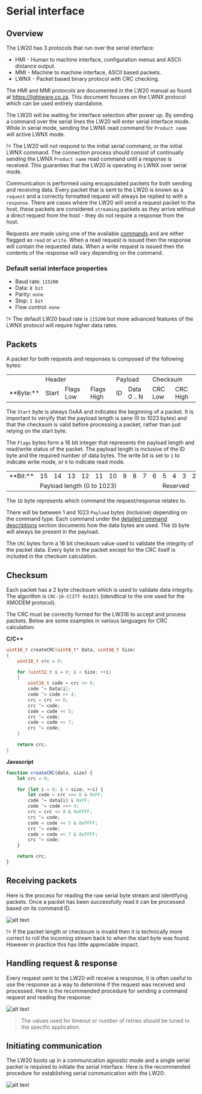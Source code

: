 # Serial interface

## Overview

The LW20 has 3 protocols that run over the serial interface:
- HMI - Human to machine interface, configuration menus and ASCII distance output. 
- MMI - Machine to machine interface, ASCII based packets.
- LWNX - Packet based binary protocol with CRC checking.

The HMI and MMI protocols are documented in the LW20 manual as found at https://lightware.co.za. This document focuses on the LWNX protocol which can be used entirely standalone.

The LW20 will be waiting for interface selection after power up. By sending a command over the serial lines the LW20 will enter serial interface mode. While in serial mode, sending the LWNX read command for `Product name` will active LWNX mode.

!> The LW20 will not respond to the initial serial command, or the initial LWNX command. The connection process should consist of continually sending the LWNX `Product name` read command until a response is received. This guaranties that the LW20 is operating in LWNX over serial mode.

Communication is performed using encapsulated packets for both sending and receiving data. Every packet that is sent to the LW20 is known as a `request` and a correctly formatted request will always be replied to with a `response`. There are cases where the LW20 will send a request packet to the host, these packets are considered `streaming` packets as they arrive without a direct request from the host - they do not require a response from the host.

Requests are made using one of the available [commands](commands.md) and are either flagged as `read` or `write`. When a read request is issued then the response will contain the requested data. When a write request is issued then the contents of the response will vary depending on the command.

### Default serial interface properties
- Baud rate: `115200`
- Data: `8 bit`
- Parity: `none`
- Stop: `1 bit`
- Flow control: `none`

!> The default LW20 baud rate is `115200` but more advanced features of the LWNX protocol will require higher data rates.

## Packets

A packet for both requests and responses is composed of the following bytes:

<table>
    <tr>
        <td></td>
        <td colspan="3">Header</td>
        <td colspan="2">Payload</td>
        <td colspan="2">Checksum</td>
    </tr>
    <tr>
        <td>**Byte:**</td>
        <td>Start</td>
        <td>Flags Low</td>
        <td>Flags High</td>
        <td>ID</td>
        <td>Data 0 .. N</td>
        <td>CRC Low</td>
        <td>CRC High</td>
    </tr>
</table>

The `Start` byte is always 0xAA and indicates the beginning of a packet. It is important to veryify that the payload length is sane (0 to 1023 bytes) and that the checksum is valid before processing a packet, rather than just relying on the start byte.

The `Flags` bytes form a 16 bit integer that represents the payload length and read/write status of the packet. The payload length is inclusive of the ID byte and the required number of data bytes. The write bit is set to `1` to indicate write mode, or `0` to indicate read mode.

<table>
    <tr>
        <td>**Bit:**</td>
        <td>15</td><td>14</td><td>13</td><td>12</td><td>11</td><td>10</td><td>9</td><td>8</td><td>7</td><td>6</td><td>5</td><td>4</td><td>3</td><td>2</td><td>1</td><td>0</td>
    </tr>
    <tr>
        <td></td>
        <td colspan="10">Payload length (0 to 1023)</td>
        <td colspan="5">Reserved</td>
        <td>W</td>
    </tr>
</table>

The `ID` byte represents which command the request/response relates to.

There will be between 1 and 1023 `Payload` bytes (inclusive) depending on the command type. Each command under the [detailed command descriptions](command_detail.md) section documents how the data bytes are used. The `ID` byte will always be present in the payload.

The `CRC` bytes form a 16 bit checksum value used to validate the integrity of the packet data. Every byte in the packet except for the CRC itself is included in the checkum calculation.

## Checksum
Each packet has a 2 byte checksum which is used to validate data integrity. The algorithm is `CRC-16-CCITT 0x1021` (idendtical to the one used for the XMODEM protocol).

The CRC must be correctly formed for the LW316 to accept and process packets. Below are some examples in various languages for CRC calculation:

**C/C++**
```c
uint16_t createCRC(uint8_t* Data, uint16_t Size)
{
    uint16_t crc = 0;

    for (uint32_t i = 0; i < Size; ++i)
    {
        uint16_t code = crc >> 8;
        code ^= Data[i];
        code ^= code >> 4;
        crc = crc << 8;
        crc ^= code;
        code = code << 5;
        crc ^= code;
        code = code << 7;
        crc ^= code;
    }

    return crc;
}
```

**Javascript**
```javascript
function createCRC(data, size) {
    let crc = 0;

    for (let i = 0; i < size; ++i) {
        let code = crc >>> 8 & 0xFF;
        code ^= data[i] & 0xFF;
        code ^= code >>> 4;
        crc = crc << 8 & 0xFFFF;
        crc ^= code;
        code = code << 5 & 0xFFFF;
        crc ^= code;
        code = code << 7 & 0xFFFF;
        crc ^= code;
    }

    return crc;
}
```
## Receiving packets

Here is the process for reading the raw serial byte stream and identifying packets. Once a packet has been successfully read it can be processed based on its command ID.

![alt text](images/packet_reading.png "Request/response flowchart")

!> If the packet length or checksum is invalid then it is technically more correct to roll the incoming stream back to when the start byte was found. However in practice this has little appreciable impact.

## Handling request & response

Every request sent to the LW20 will receive a response, it is often useful to use the response as a way to determine if the request was received and processed.
Here is the recommended procedure for sending a command request and reading the response:

![alt text](images/serial_request_response_flow.png "Request/response flowchart")

> The values used for timeout or number of retries should be tuned to the specific application.

## Initiating communication

The LW20 boots up in a communication agnostic mode and a single serial packet is required to initiate the serial interface. Here is the recommended procedure for establishing serial communication with the LW20:

![alt text](images/initiate_serial.png "Initiate flowchart")